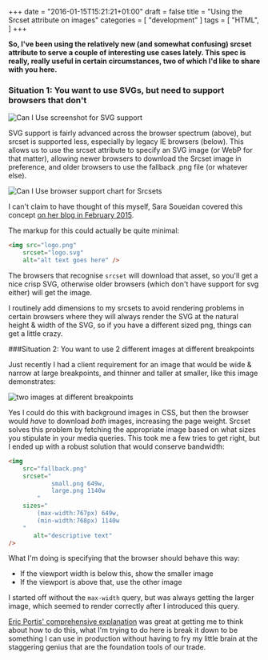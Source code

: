 +++
date = "2016-01-15T15:21:21+01:00"
draft = false
title = "Using the Srcset attribute on images"
categories = [
  "development"
]
tags = [ 
    "HTML", 
]
+++

**So, I've been using the relatively new (and somewhat confusing) srcset attribute to serve a couple of interesting use cases lately. This spec is really, really useful in certain circumstances, two of which I'd like to share with you here.**

### Situation 1: You want to use SVGs, but need to support browsers that don't

![Can I Use screenshot for SVG support](/resources/screen-shot-2016-01-15-at-21.19.20.png)

SVG support is fairly advanced across the browser spectrum (above), but srcset is supported less, especially by legacy IE browsers (below). This allows us to use the srcset attribute to specify an SVG image (or WebP for that matter), allowing newer browsers to download the Srcset image in preference, and older browsers to use the fallback .png file (or whatever else).

![Can I Use browser support chart for Srcsets](/resources/screen-shot-2016-01-15-at-21.19.45.png)

I can't claim to have thought of this myself, Sara Soueidan covered this concept [on her blog in February 2015](https://sarasoueidan.com/blog/svg-picture/ "Better SVG Fallback and Art Direction with the <picture> Element on sarasouiedan.com").

The markup for this could actually be quite minimal:

```html
<img src="logo.png"
	srcset="logo.svg"
	alt="alt text goes here" />
```
The browsers that recognise `srcset` will download that asset, so you'll get a nice crisp SVG, otherwise older browsers (which don't have support for svg either) will get the image.

I routinely add dimensions to my srcsets to avoid rendering problems in certain browsers where they will always render the SVG at the natural height & width of the SVG, so if you have a different sized png, things can get a little crazy.

###Situation 2: You want to use 2 different images at different breakpoints

Just recently I had a client requirement for an image that would be wide & narrow at large breakpoints, and thinner and taller at smaller, like this image demonstrates:

![two images at different breakpoints](/resources/srcset-example.png)

Yes I could do this with background images in CSS, but then the browser would *have* to download _both_ images, increasing the page weight. Srcset solves this problem by fetching the appropriate image based on what sizes you stipulate in your media queries. This took me a few tries to get right, but I ended up with a robust solution that would conserve bandwidth:

```html
<img
	src="fallback.png"
	srcset="
			small.png 649w,
			large.png 1140w
		"
	sizes="
		(max-width:767px) 649w,
		(min-width:768px) 1140w
	"
       alt="descriptive text"
/>
```

What I'm doing is specifying that the browser should behave this way:
- If the viewport width is below this, show the smaller image
- If the viewport is above that, use the other image

I started off without the `max-width` query, but was always getting the larger image, which seemed to render correctly after I introduced this query.

[Eric Portis' comprehensive explanation](https://ericportis.com/posts/2014/srcset-sizes/ "Srcset and sizes on ericportis.com") was great at getting me to think about how to do this, what I'm trying to do here is break it down to be something I can use in production without having to fry my little brain at the staggering genius that are the foundation tools of our trade.
